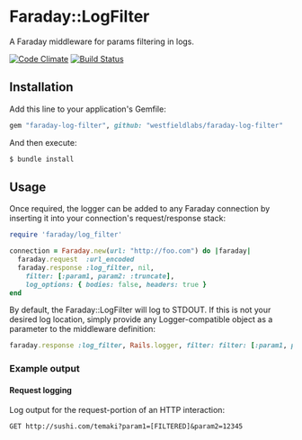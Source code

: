 # Faraday::LogFilter

A Faraday middleware for params filtering in logs.

[![Code Climate](https://codeclimate.com/github/westfieldlabs/faraday-log-filter/badges/gpa.svg)](https://codeclimate.com/github/westfieldlabs/faraday-log-filter)
[![Build Status](https://travis-ci.org/westfieldlabs/faraday-log-filter.svg?branch=master)](https://travis-ci.org/westfieldlabs/faraday-log-filter)
## Installation

Add this line to your application's Gemfile:

```ruby
gem "faraday-log-filter", github: "westfieldlabs/faraday-log-filter"
```

And then execute:

```bash
$ bundle install
```

## Usage

Once required, the logger can be added to any Faraday connection by inserting
it into your connection's request/response stack:

```ruby
require 'faraday/log_filter'

connection = Faraday.new(url: "http://foo.com") do |faraday|
  faraday.request  :url_encoded
  faraday.response :log_filter, nil, 
    filter: [:param1, param2: :truncate], 
    log_options: { bodies: false, headers: true }
end
```

By default, the Faraday::LogFilter will log to STDOUT. If this is not your
desired log location, simply provide any Logger-compatible object as a
parameter to the middleware definition:

```ruby
faraday.response :log_filter, Rails.logger, filter: filter: [:param1, param2: :truncate]
```

### Example output

#### Request logging

Log output for the request-portion of an HTTP interaction:

```plain
GET http://sushi.com/temaki?param1=[FILTERED]&param2=12345
```
